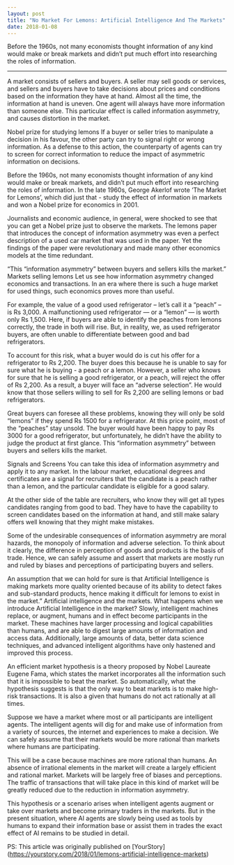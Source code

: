 ```yaml
---
layout: post
title: "No Market For Lemons: Artificial Intelligence And The Markets"
date: 2018-01-08
---
```


Before the 1960s, not many economists thought information of any kind would make or break markets and didn’t put much effort into researching the roles of information.

----------
A market consists of sellers and buyers. A seller may sell goods or services, and sellers and buyers have to take decisions about prices and conditions based on the information they have at hand. Almost all the time, the information at hand is uneven. One agent will always have more information than someone else. This particular effect is called information asymmetry, and causes distortion in the market.

Nobel prize for studying lemons
If a buyer or seller tries to manipulate a decision in his favour, the other party can try to signal right or wrong information. As a defense to this action, the counterparty of agents can try to screen for correct information to reduce the impact of asymmetric information on decisions.

Before the 1960s, not many economists thought information of any kind would make or break markets, and didn’t put much effort into researching the roles of information. In the late 1960s, George Akerlof wrote ‘The Market for Lemons’, which did just that - study the effect of information in markets and won a Nobel prize for economics in 2001.

Journalists and economic audience, in general, were shocked to see that you can get a Nobel prize just to observe the markets. The lemons paper that introduces the concept of information asymmetry was even a perfect description of a used car market that was used in the paper. Yet the findings of the paper were revolutionary and made many other economics models at the time redundant.

“This “information asymmetry” between buyers and sellers kills the market.”
Markets selling lemons
Let us see how information asymmetry changed economics and transactions. In an era where there is such a huge market for used things, such economics proves more than useful.

For example, the value of a good used refrigerator – let’s call it a “peach” – is Rs 3,000. A malfunctioning used refrigerator — or a “lemon” — is worth only Rs 1,500. Here, if buyers are able to identify the peaches from lemons correctly, the trade in both will rise. But, in reality, we, as used refrigerator buyers, are often unable to differentiate between good and bad refrigerators.

To account for this risk, what a buyer would do is cut his offer for a refrigerator to Rs 2,200. The buyer does this because he is unable to say for sure what he is buying - a peach or a lemon. However, a seller who knows for sure that he is selling a good refrigerator, or a peach, will reject the offer of Rs 2,200. As a result, a buyer will face an “adverse selection”. He would know that those sellers willing to sell for Rs 2,200 are selling lemons or bad refrigerators.

Great buyers can foresee all these problems, knowing they will only be sold “lemons” if they spend Rs 1500 for a refrigerator. At this price point, most of the “peaches” stay unsold. The buyer would have been happy to pay Rs 3000 for a good refrigerator, but unfortunately, he didn’t have the ability to judge the product at first glance. This “information asymmetry” between buyers and sellers kills the market.

Signals and Screens
You can take this idea of information asymmetry and apply it to any market. In the labour market, educational degrees and certificates are a signal for recruiters that the candidate is a peach rather than a lemon, and the particular candidate is eligible for a good salary.

At the other side of the table are recruiters, who know they will get all types candidates ranging from good to bad. They have to have the capability to screen candidates based on the information at hand, and still make salary offers well knowing that they might make mistakes.

Some of the undesirable consequences of information asymmetry are moral hazards, the monopoly of information and adverse selection. To think about it clearly, the difference in perception of goods and products is the basis of trade. Hence, we can safely assume and assert that markets are mostly run and ruled by biases and perceptions of participating buyers and sellers.

An assumption that we can hold for sure is that Artificial Intelligence is making markets more quality oriented because of its ability to detect fakes and sub-standard products, hence making it difficult for lemons to exist in the market.”
Artificial intelligence and the markets. What happens when we introduce Artificial Intelligence in the market? Slowly, intelligent machines replace, or augment, humans and in effect become participants in the market. These machines have larger processing and logical capabilities than humans, and are able to digest large amounts of information and access data. Additionally, large amounts of data, better data science techniques, and advanced intelligent algorithms have only hastened and improved this process.

An efficient market hypothesis is a theory proposed by Nobel Laureate Eugene Fama, which states the market incorporates all the information such that it is impossible to beat the market. So automatically, what the hypothesis suggests is that the only way to beat markets is to make high-risk transactions. It is also a given that humans do not act rationally at all times.

Suppose we have a market where most or all participants are intelligent agents. The intelligent agents will dig for and make use of information from a variety of sources, the internet and experiences to make a decision. We can safely assume that their markets would be more rational than markets where humans are participating.

This will be a case because machines are more rational than humans. An absence of irrational elements in the market will create a largely efficient and rational market. Markets will be largely free of biases and perceptions. The traffic of transactions that will take place in this kind of market will be greatly reduced due to the reduction in information asymmetry.

This hypothesis or a scenario arises when intelligent agents augment or take over markets and become primary traders in the markets. But in the present situation, where AI agents are slowly being used as tools by humans to expand their information base or assist them in trades the exact effect of AI remains to be studied in detail.

PS: This article was originally published on [YourStory] (https://yourstory.com/2018/01/lemons-artificial-intelligence-markets)
